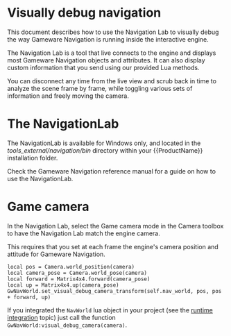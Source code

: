 # Visually debug navigation

This document describes how to use the Navigation Lab to visually debug the way Gameware Navigation is running inside the interactive engine.

The Navigation Lab is a tool that live connects to the engine and displays most Gameware Navigation objects and attributes. It can also display custom information that you send using our provided Lua methods.

You can disconnect any time from the live view and scrub back in time to analyze the scene frame by frame, while toggling various sets of information and freely moving the camera.

# The NavigationLab

The NavigationLab is available for Windows only, and located in the *tools_external/navigation/bin* directory within your {{ProductName}} installation folder.

Check the Gameware Navigation reference manual for a guide on how to use the NavigationLab.

# Game camera

In the Navigation Lab, select the Game camera mode in the Camera toolbox to have the Navigation Lab match the engine camera.

This requires that you set at each frame the engine's camera position and attitude for Gameware Navigation.

~~~{lua}
local pos = Camera.world_position(camera)
local camera_pose = Camera.world_pose(camera)
local forward = Matrix4x4.forward(camera_pose)
local up = Matrix4x4.up(camera_pose)
GwNavWorld.set_visual_debug_camera_transform(self.nav_world, pos, pos + forward, up)
~~~

If you integrated the `NavWorld` lua object in your project (see the [runtime integration](runtimeintegration.html) topic) just call the function `GwNavWorld:visual_debug_camera(camera)`.
